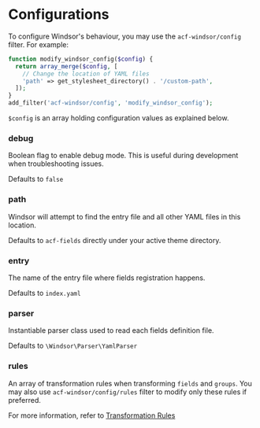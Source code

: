 # Configurations

To configure Windsor's behaviour, you may use the `acf-windsor/config` filter. For example:
```php
function modify_windsor_config($config) {
  return array_merge($config, [
    // Change the location of YAML files
    'path' => get_stylesheet_directory() . '/custom-path',
  ]);
}
add_filter('acf-windsor/config', 'modify_windsor_config');
```

`$config` is an array holding configuration values as explained below.

### debug
Boolean flag to enable debug mode. This is useful during development when troubleshooting issues.

Defaults to `false`

### path
Windsor will attempt to find the entry file and all other YAML files in this location.

Defaults to `acf-fields` directly under your active theme directory.

### entry
The name of the entry file where fields registration happens.

Defaults to `index.yaml`

### parser
Instantiable parser class used to read each fields definition file.

Defaults to `\Windsor\Parser\YamlParser`

### rules
An array of transformation rules when transforming `fields` and `groups`.
You may also use `acf-windsor/config/rules` filter to modify only these rules if preferred.

For more information, refer to [Transformation Rules](/rules)

